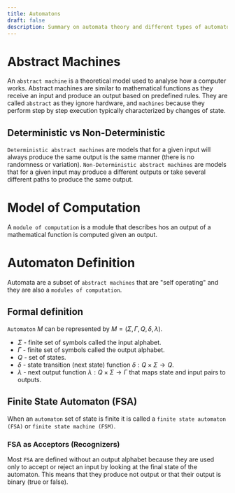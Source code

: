 ```yaml
---
title: Automatons
draft: false
description: Summary on automata theory and different types of automatons
---
```

# Abstract Machines
An `abstract machine` is a theoretical model used to analyse how a computer works. Abstract machines are similar to mathematical functions as they receive an input and produce an output based on predefined rules.
They are called `abstract` as they ignore hardware, and `machines` because they perform step by step execution typically characterized by changes of state.

## Deterministic vs Non-Deterministic
`Deterministic abstract machines` are models that for a given input will always produce the same output is the same manner (there is no randomness or variation). 
`Non-Deterministic abstract machines` are models that for a given input may produce a different outputs or take several different paths to produce the same output.

# Model of Computation
A `module of computation` is a module that describes hos an output of a mathematical function is computed given an output.
# Automaton Definition
Automata are a subset of `abstract machines` that are "self operating" and they are also a `modules of computation`.
## Formal definition
`Automaton` $M$ can be represented by $M = (\Sigma,\Gamma,Q,\delta,\lambda)$.
* $\Sigma$ - finite set of symbols called the input alphabet.
* $\Gamma$ - finite set of symbols called the output alphabet.
* $Q$ - set of states.
* $\delta$ - state transition (next state) function $\delta : Q \times \Sigma \rightarrow Q$.
* $\lambda$ - next output function $\lambda : Q \times \Sigma \rightarrow \Gamma$ that maps state and input pairs to outputs.

## Finite State Automaton (FSA)
When an `automaton` set of state is finite it is called a `finite state automaton (FSA)` or `finite state machine (FSM)`.

### FSA as Acceptors (Recognizers)
Most `FSA` are defined without an output alphabet because they are used only to accept or reject an input by looking at the final state of the automaton. This means that they produce not output or that their output is binary (true or false).
